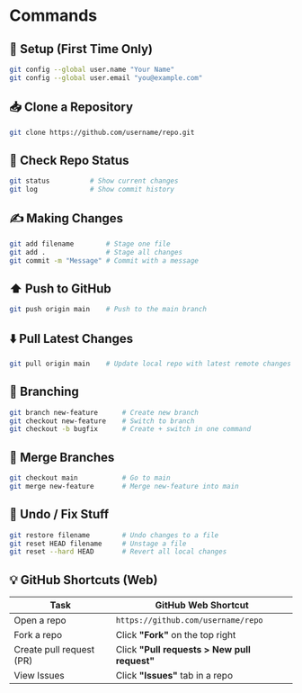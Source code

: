 # Commands

## 🔧 Setup (First Time Only)
```bash
git config --global user.name "Your Name"
git config --global user.email "you@example.com"
```

## 📥 Clone a Repository
```bash
git clone https://github.com/username/repo.git
```

## 🔄 Check Repo Status
```bash
git status          # Show current changes
git log             # Show commit history
```

## ✍️ Making Changes
```bash
git add filename        # Stage one file
git add .               # Stage all changes
git commit -m "Message" # Commit with a message
```

## ⬆️ Push to GitHub
```bash
git push origin main    # Push to the main branch
```

## ⬇️ Pull Latest Changes
```bash
git pull origin main    # Update local repo with latest remote changes
```

## 🌿 Branching
```bash
git branch new-feature      # Create new branch
git checkout new-feature    # Switch to branch
git checkout -b bugfix      # Create + switch in one command
```

## 🔀 Merge Branches
```bash
git checkout main           # Go to main
git merge new-feature       # Merge new-feature into main
```

## 🧹 Undo / Fix Stuff
```bash
git restore filename        # Undo changes to a file
git reset HEAD filename     # Unstage a file
git reset --hard HEAD       # Revert all local changes
```

## 💡 GitHub Shortcuts (Web)

| Task                     | GitHub Web Shortcut                                 |
|--------------------------|-----------------------------------------------------|
| Open a repo              | `https://github.com/username/repo`                 |
| Fork a repo              | Click **"Fork"** on the top right                  |
| Create pull request (PR) | Click **"Pull requests > New pull request"**       |
| View Issues              | Click **"Issues"** tab in a repo                   |
